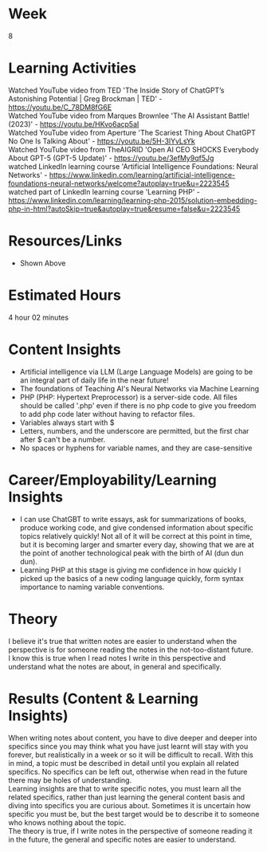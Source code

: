# Week
8
# Learning Activities
Watched YouTube video from TED 'The Inside Story of ChatGPT’s Astonishing Potential | Greg Brockman | TED' - https://youtu.be/C_78DM8fG6E     
Watched YouTube video from Marques Brownlee 'The AI Assistant Battle! (2023)' - https://youtu.be/HKvo6acp5aI        
Watched YouTube video from Aperture 'The Scariest Thing About ChatGPT No One Is Talking About' - https://youtu.be/5H-3lYvLsYk       
Watched YouTube video from TheAIGRID 'Open AI CEO SHOCKS Everybody About GPT-5 (GPT-5 Update)' - https://youtu.be/3efMy9qf5Jg      
watched LinkedIn learning course 'Artificial Intelligence Foundations: Neural Networks' - https://www.linkedin.com/learning/artificial-intelligence-foundations-neural-networks/welcome?autoplay=true&u=2223545      
watched part of LinkedIn learning course 'Learning PHP' - https://www.linkedin.com/learning/learning-php-2015/solution-embedding-php-in-html?autoSkip=true&autoplay=true&resume=false&u=2223545
# Resources/Links
- Shown Above
# Estimated Hours
4 hour 02 minutes
# Content Insights
- Artificial intelligence via LLM (Large Language Models) are going to be an integral part of daily life in the near future!        
- The foundations of Teaching AI's Neural Networks via Machine Learning        
- PHP (PHP: Hypertext Preprocessor) is a server-side code. All files should be called '.php' even if there is no php code to give you freedom to add php code later without having to refactor files.      
- Variables always start with $         
- Letters, numbers, and the underscore are permitted, but the first char after $ can't be a number.        
- No spaces or hyphens for variable names, and they are case-sensitive        
# Career/Employability/Learning Insights
- I can use ChatGBT to write essays, ask for summarizations of books, produce working code, and give condensed information about specific topics relatively quickly! Not all of it will be correct at this point in time, but it is becoming larger and smarter every day, showing that we are at the point of another technological peak with the birth of AI (dun dun dun).       
- Learning PHP at this stage is giving me confidence in how quickly I picked up the basics of a new coding language quickly, form syntax importance to naming variable conventions.
# Theory
I believe it's true that written notes are easier to understand when the perspective is for someone reading the notes in the not-too-distant future.       
I know this is true when I read notes I write in this perspective and understand what the notes are about, in general and specifically.     
# Results (Content & Learning Insights)
When writing notes about content, you have to dive deeper and deeper into specifics since you may think what you have just learnt will stay with you forever, but realistically in a week or so it will be difficult to recall. With this in mind, a topic must be described in detail until you explain all related specifics. No specifics can be left out, otherwise when read in the future there may be holes of understanding.       
Learning insights are that to write specific notes, you must learn all the related specifics, rather than just learning the general content basis and diving into specifics you are curious about. Sometimes it is uncertain how specific you must be, but the best target would be to describe it to someone who knows nothing about the topic.       
The theory is true, if I write notes in the perspective of someone reading it in the future, the general and specific notes are easier to understand. 
    